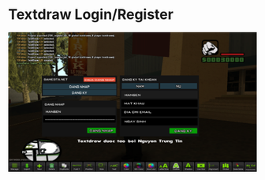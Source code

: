 # Textdraw Login/Register

![alt text](https://raw.githubusercontent.com/HansenVN/SAMP/master/textdraws/register/sa-mp-003.png)
